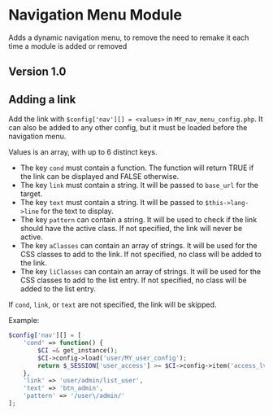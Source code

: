 # Navigation Menu Module #

Adds a dynamic navigation menu, to remove the need to remake it each time a module is added or removed

## Version 1.0 ##

## Adding a link ##

Add the link with `$config['nav'][] = <values>` in `MY_nav_menu_config.php`.
It can also be added to any other config, but it must be loaded before the navigation menu.

Values is an array, with up to 6 distinct keys.

- The key `cond` must contain a function. The function will return TRUE if the link can be displayed and FALSE otherwise.
- The key `link` must contain a string. It will be passed to `base_url` for the target.
- The key `text` must contain a string. It will be passed to `$this->lang->line` for the text to display.
- The key `pattern` can contain a string. It will be used to check if the link should have the active class. If not specified, the link will never be active.
- The key `aClasses` can contain an array of strings. It will be used for the CSS classes to add to the link. If not specified, no class will be added to the link.
- The key `liClasses` can contain an array of strings. It will be used for the CSS classes to add to the list entry. If not specified, no class will be added to the list entry.

If `cond`, `link`, or `text` are not specified, the link will be skipped.

Example:

```php
$config['nav'][] = [
    'cond' => function() {
        $CI =& get_instance();
        $CI->config->load('user/MY_user_config');
        return $_SESSION['user_access'] >= $CI->config->item('access_lvl_admin');
    },
    'link' => 'user/admin/list_user',
    'text' => 'btn_admin',
    'pattern' => '/user\/admin/'
];
```

